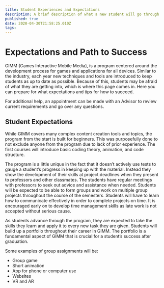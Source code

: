 ```yaml
---
title: Student Experiences and Expectations
description: A brief description of what a new student will go through when first taking GIMM classes.
published: true
date: 2020-04-30T21:58:25.010Z
tags: 
---
```


# Expectations and Path to Success
GIMM (Games Interactive Mobile Media), is a program centered around the development process for games and applications for all devices. Similar to the industry, each year new techniques and tools are introduced to keep students as up to date as possible. Because of this, students may be afraid of what they are getting into, which is where this page comes in. Here you can prepare for what expectations and tips for how to succeed.

For additional help,  an appointment can be made with an Advisor to review current requirements and go over any questions.

## Student Expectations
While GIMM covers many complex content creation tools and topics, the program from the start is built for beginners. This was purposefully done to not exclude anyone from the program due to lack of prior experience. The first courses will introduce basic coding theory, animation, and code structure.

The program is a little unique in the fact that it doesn’t actively use tests to gauge a student’s progress in keeping up with the material. Instead they show the development of their skills at project deadlines when they present to professors and other classmates. The students have regular meetings with professors to seek out advice and assistance when needed.
Students will be expected to be able to form groups and work on multiple group projects throughout the course of the semesters. Students will have to learn how to communicate effectively in order to complete projects on time. It is encouraged early on to develop time management skills as late work is not accepted without serious cause.

As students advance through the program, they are expected to take the skills they learn and apply it to every new task they are given. Students will build up a portfolio throughout their career in GIMM. The portfolio is a fundamental aspect of GIMM that is crucial for a student’s success after graduation.

Some examples of group assignments will be:
- Group game
- Short animation
- App for phone or computer use
- Websites
- VR and AR
 
